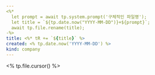 ```yaml
---
<%*
  let prompt = await tp.system.prompt('구체적인 파일명');
  let title = `${tp.date.now("YYYY-MM-DD")}+${prompt}`;
  await tp.file.rename(title);
-%>
title: <%* tR += `${title}` %>
created: <% tp.date.now('YYYY-MM-DD') %>
kind: company
---
```

<% tp.file.cursor() %>